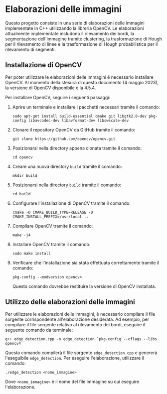 # Elaborazioni delle immagini

Questo progetto consiste in una serie di elaborazioni delle immagini implementate in C++ utilizzando la libreria OpenCV. Le elaborazioni attualmente implementate includono il rilevamento dei bordi, la segmentazione dell'immagine tramite clustering, la trasformazione di Hough per il rilevamento di linee e la trasformazione di Hough probabilistica per il rilevamento di segmenti.

## Installazione di OpenCV

Per poter utilizzare le elaborazioni delle immagini è necessario installare OpenCV. Al momento della stesura di questo documento (4 maggio 2023), la versione di OpenCV disponibile è la 4.5.4.

Per installare OpenCV, seguire i seguenti passaggi:

1. Aprire un terminale e installare i pacchetti necessari tramite il comando:

    ```
    sudo apt-get install build-essential cmake git libgtk2.0-dev pkg-config libavcodec-dev libavformat-dev libswscale-dev
    ```

2. Clonare il repository OpenCV da GitHub tramite il comando:

    ```
    git clone https://github.com/opencv/opencv.git
    ```

3. Posizionarsi nella directory appena clonata tramite il comando:

    ```
    cd opencv
    ```

4. Creare una nuova directory `build` tramite il comando:

    ```
    mkdir build
    ```

5. Posizionarsi nella directory `build` tramite il comando:

    ```
    cd build
    ```

6. Configurare l'installazione di OpenCV tramite il comando:

    ```
    cmake -D CMAKE_BUILD_TYPE=RELEASE -D CMAKE_INSTALL_PREFIX=/usr/local ..
    ```

7. Compilare OpenCV tramite il comando:

    ```
    make -j4
    ```

8. Installare OpenCV tramite il comando:

    ```
    sudo make install
    ```

9. Verificare che l'installazione sia stata effettuata correttamente tramite il comando:

    ```
    pkg-config --modversion opencv4
    ```

    Questo comando dovrebbe restituire la versione di OpenCV installata.

## Utilizzo delle elaborazioni delle immagini

Per utilizzare le elaborazioni delle immagini, è necessario compilare il file sorgente corrispondente all'elaborazione desiderata. Ad esempio, per compilare il file sorgente relativo al rilevamento dei bordi, eseguire il seguente comando da terminale:

```
g++ edge_detection.cpp -o edge_detection `pkg-config --cflags --libs opencv4`
```

Questo comando compilerà il file sorgente `edge_detection.cpp` e genererà l'eseguibile `edge_detection`. Per eseguire l'elaborazione, utilizzare il comando:

```
./edge_detection <nome_immagine>
```

Dove `<nome_immagine>` è il nome del file immagine su cui eseguire l'elaborazione.